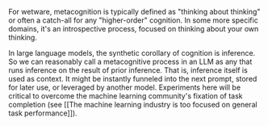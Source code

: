 For wetware, metacognition is typically defined as "thinking about thinking" or often a catch-all for any "higher-order" cognition. In some more specific domains, it's an introspective process, focused on thinking about your own thinking.

In large language models, the synthetic corollary of cognition is inference. So we can reasonably call a metacognitive process in an LLM as any that runs inference on the result of prior inference. That is, inference itself is used as context. It might be instantly funneled into the next prompt, stored for later use, or leveraged by another model. Experiments here will be critical to overcome the machine learning community's fixation of task completion (see [[The machine learning industry is too focused on general task performance]]).